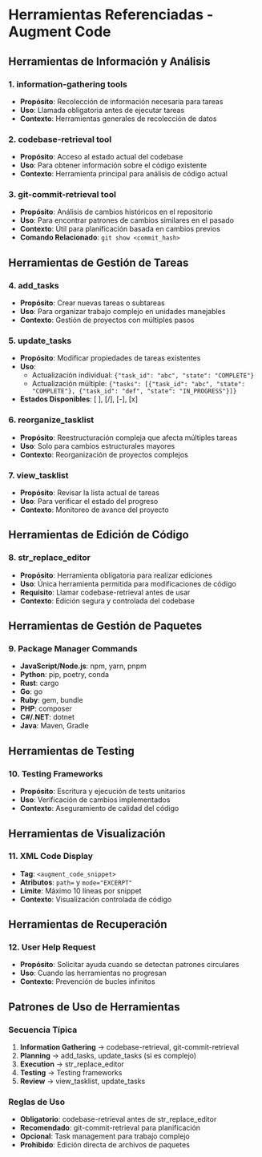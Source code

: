 # Herramientas Referenciadas - Augment Code

## Herramientas de Información y Análisis

### 1. information-gathering tools
- **Propósito**: Recolección de información necesaria para tareas
- **Uso**: Llamada obligatoria antes de ejecutar tareas
- **Contexto**: Herramientas generales de recolección de datos

### 2. codebase-retrieval tool
- **Propósito**: Acceso al estado actual del codebase
- **Uso**: Para obtener información sobre el código existente
- **Contexto**: Herramienta principal para análisis de código actual

### 3. git-commit-retrieval tool
- **Propósito**: Análisis de cambios históricos en el repositorio
- **Uso**: Para encontrar patrones de cambios similares en el pasado
- **Contexto**: Útil para planificación basada en cambios previos
- **Comando Relacionado**: `git show <commit_hash>`

## Herramientas de Gestión de Tareas

### 4. add_tasks
- **Propósito**: Crear nuevas tareas o subtareas
- **Uso**: Para organizar trabajo complejo en unidades manejables
- **Contexto**: Gestión de proyectos con múltiples pasos

### 5. update_tasks
- **Propósito**: Modificar propiedades de tareas existentes
- **Uso**: 
  - Actualización individual: `{"task_id": "abc", "state": "COMPLETE"}`
  - Actualización múltiple: `{"tasks": [{"task_id": "abc", "state": "COMPLETE"}, {"task_id": "def", "state": "IN_PROGRESS"}]}`
- **Estados Disponibles**: [ ], [/], [-], [x]

### 6. reorganize_tasklist
- **Propósito**: Reestructuración compleja que afecta múltiples tareas
- **Uso**: Solo para cambios estructurales mayores
- **Contexto**: Reorganización de proyectos complejos

### 7. view_tasklist
- **Propósito**: Revisar la lista actual de tareas
- **Uso**: Para verificar el estado del progreso
- **Contexto**: Monitoreo de avance del proyecto

## Herramientas de Edición de Código

### 8. str_replace_editor
- **Propósito**: Herramienta obligatoria para realizar ediciones
- **Uso**: Única herramienta permitida para modificaciones de código
- **Requisito**: Llamar codebase-retrieval antes de usar
- **Contexto**: Edición segura y controlada del codebase

## Herramientas de Gestión de Paquetes

### 9. Package Manager Commands
- **JavaScript/Node.js**: npm, yarn, pnpm
- **Python**: pip, poetry, conda
- **Rust**: cargo
- **Go**: go
- **Ruby**: gem, bundle
- **PHP**: composer
- **C#/.NET**: dotnet
- **Java**: Maven, Gradle

## Herramientas de Testing

### 10. Testing Frameworks
- **Propósito**: Escritura y ejecución de tests unitarios
- **Uso**: Verificación de cambios implementados
- **Contexto**: Aseguramiento de calidad del código

## Herramientas de Visualización

### 11. XML Code Display
- **Tag**: `<augment_code_snippet>`
- **Atributos**: `path=` y `mode="EXCERPT"`
- **Límite**: Máximo 10 líneas por snippet
- **Contexto**: Visualización controlada de código

## Herramientas de Recuperación

### 12. User Help Request
- **Propósito**: Solicitar ayuda cuando se detectan patrones circulares
- **Uso**: Cuando las herramientas no progresan
- **Contexto**: Prevención de bucles infinitos

## Patrones de Uso de Herramientas

### Secuencia Típica
1. **Information Gathering** → codebase-retrieval, git-commit-retrieval
2. **Planning** → add_tasks, update_tasks (si es complejo)
3. **Execution** → str_replace_editor
4. **Testing** → Testing frameworks
5. **Review** → view_tasklist, update_tasks

### Reglas de Uso
- **Obligatorio**: codebase-retrieval antes de str_replace_editor
- **Recomendado**: git-commit-retrieval para planificación
- **Opcional**: Task management para trabajo complejo
- **Prohibido**: Edición directa de archivos de paquetes
